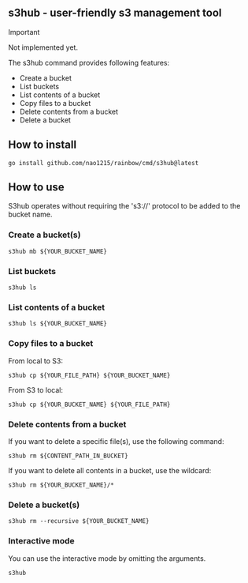 ## s3hub - user-friendly s3 management tool
> [!IMPORTANT]  
> Not implemented yet.

The s3hub command provides following features:
- Create a bucket
- List buckets
- List contents of a bucket
- Copy files to a bucket
- Delete contents from a bucket
- Delete a bucket
  
## How to install
```shell
go install github.com/nao1215/rainbow/cmd/s3hub@latest
```

## How to use
S3hub operates without requiring the 's3://' protocol to be added to the bucket name.

### Create a bucket(s)

```shell
s3hub mb ${YOUR_BUCKET_NAME}
```

### List buckets
```shell
s3hub ls
```

### List contents of a bucket
```shell
s3hub ls ${YOUR_BUCKET_NAME}
```

### Copy files to a bucket
From local to S3:
```shell
s3hub cp ${YOUR_FILE_PATH} ${YOUR_BUCKET_NAME}
```

From S3 to local:
```shell
s3hub cp ${YOUR_BUCKET_NAME} ${YOUR_FILE_PATH}
```

### Delete contents from a bucket
If you want to delete a specific file(s), use the following command:
```shell
s3hub rm ${CONTENT_PATH_IN_BUCKET}
```

If you want to delete all contents in a bucket, use the wildcard:
```shell
s3hub rm ${YOUR_BUCKET_NAME}/*
```

### Delete a bucket(s)
```shell
s3hub rm --recursive ${YOUR_BUCKET_NAME}
```

### Interactive mode
You can use the interactive mode by omitting the arguments.
```shell
s3hub
```